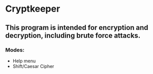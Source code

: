 # Cryptkeeper
## This program is intended for encryption and decryption, including brute force attacks.

### Modes:
* Help menu
* Shift/Caesar Cipher
